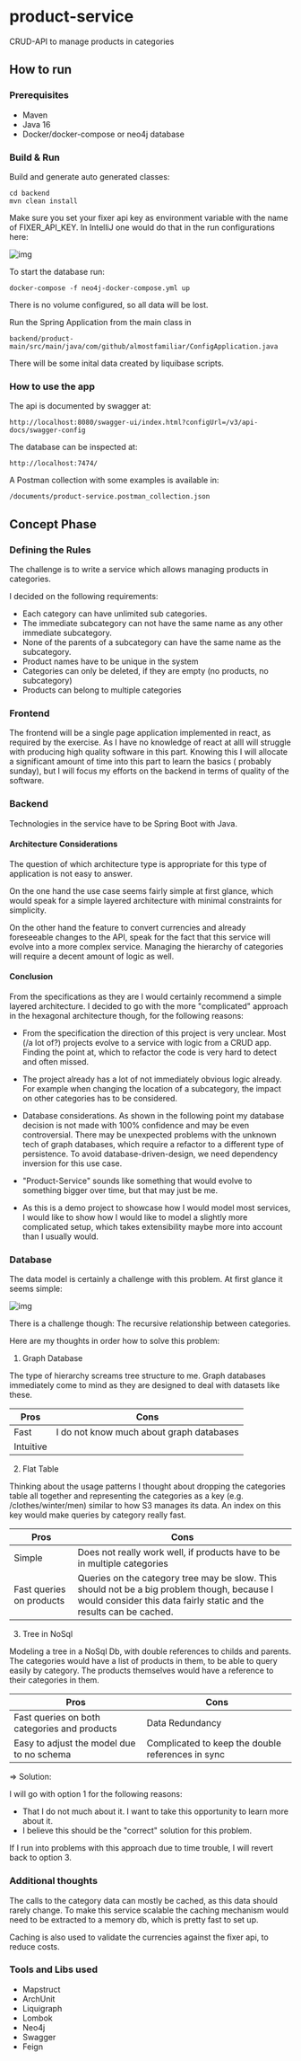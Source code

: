 # product-service

CRUD-API to manage products in categories

## How to run

### Prerequisites

- Maven
- Java 16
- Docker/docker-compose or neo4j database

### Build & Run

Build and generate auto generated classes:

```
cd backend
mvn clean install
```

Make sure you set your fixer api key as environment variable with the name of FIXER_API_KEY. In
IntelliJ one would do that in the run configurations here:

![img](documentation/fixer_config.png)

To start the database run:

```
docker-compose -f neo4j-docker-compose.yml up
```

There is no volume configured, so all data will be lost.

Run the Spring Application from the main class in

```
backend/product-main/src/main/java/com/github/almostfamiliar/ConfigApplication.java
```

There will be some inital data created by liquibase scripts.

### How to use the app

The api is documented by swagger at:

```
http://localhost:8080/swagger-ui/index.html?configUrl=/v3/api-docs/swagger-config
```

The database can be inspected at:

```
http://localhost:7474/
```

A Postman collection with some examples is available in:

```
/documents/product-service.postman_collection.json
```

## Concept Phase

### Defining the Rules

The challenge is to write a service which allows managing products in categories.

I decided on the following requirements:

- Each category can have unlimited sub categories.
- The immediate subcategory can not have the same name as any other immediate subcategory.
- None of the parents of a subcategory can have the same name as the subcategory.
- Product names have to be unique in the system
- Categories can only be deleted, if they are empty (no products, no subcategory)
- Products can belong to multiple categories

### Frontend

The frontend will be a single page application implemented in react, as required by the exercise. As
I have no knowledge of react at allI will struggle with producing high quality software in this
part. Knowing this I will allocate a significant amount of time into this part to learn the basics (
probably sunday), but I will focus my efforts on the backend in terms of quality of the software.

### Backend

Technologies in the service have to be Spring Boot with Java.

#### Architecture Considerations

The question of which architecture type is appropriate for this type of application is not easy to
answer.

On the one hand the use case seems fairly simple at first glance, which would speak for a simple
layered architecture with minimal constraints for simplicity.

On the other hand the feature to convert currencies and already foreseeable changes to the API,
speak for the fact that this service will evolve into a more complex service. Managing the hierarchy
of categories will require a decent amount of logic as well.

#### Conclusion

From the specifications as they are I would certainly recommend a simple layered architecture. I
decided to go with the more "complicated" approach in the hexagonal architecture though, for the
following reasons:

- From the specification the direction of this project is very unclear. Most (/a lot of?) projects
  evolve to a service with logic from a CRUD app. Finding the point at, which to refactor the code
  is very hard to detect and often missed.

- The project already has a lot of not immediately obvious logic already. For example when changing
  the location of a subcategory, the impact on other categories has to be considered.

- Database considerations. As shown in the following point my database decision is not made with
  100% confidence and may be even controversial. There may be unexpected problems with the unknown
  tech of graph databases, which require a refactor to a different type of persistence. To avoid
  database-driven-design, we need dependency inversion for this use case.

- "Product-Service" sounds like something that would evolve to something bigger over time, but that
  may just be me.

- As this is a demo project to showcase how I would model most services, I would like to show how I
  would like to model a slightly more complicated setup, which takes extensibility maybe more into
  account than I usually would.

### Database

The data model is certainly a challenge with this problem. At first glance it seems simple:

![img](documentation/product_data_model.png)

There is a challenge though: The recursive relationship between categories.

Here are my thoughts in order how to solve this problem:

1. Graph Database

The type of hierarchy screams tree structure to me. Graph databases immediately come to mind as they
are designed to deal with datasets like these.

| Pros  | Cons |
| ------------- | ------------- |
| Fast  | I do not know much about graph databases  |
| Intuitive  |   |

2. Flat Table

Thinking about the usage patterns I thought about dropping the categories table all together and
representing the categories as a key (e.g. /clothes/winter/men) similar to how S3 manages its data.
An index on this key would make queries by category really fast.

| Pros  | Cons |
| ------------- | ------------- |
| Simple  | Does not really work well, if products have to be in multiple categories |
| Fast queries on products | Queries on the category tree may be slow. This should not be a big problem though, because I would consider this data fairly static and the results can be cached. |

3. Tree in NoSql

Modeling a tree in a NoSql Db, with double references to childs and parents. The categories would
have a list of products in them, to be able to query easily by category. The products themselves
would have a reference to their categories in them.

| Pros  | Cons |
| ------------- | ------------- |
| Fast queries on both categories and products | Data Redundancy |
| Easy to adjust the model due to no schema | Complicated to keep the double references in sync |

=> Solution:

I will go with option 1 for the following reasons:

- That I do not much about it. I want to take this opportunity to learn more about it.
- I believe this should be the "correct" solution for this problem.

If I run into problems with this approach due to time trouble, I will revert back to option 3.

### Additional thoughts

The calls to the category data can mostly be cached, as this data should rarely change. To make this
service scalable the caching mechanism would need to be extracted to a memory db, which is pretty
fast to set up.

Caching is also used to validate the currencies against the fixer api, to reduce costs.

### Tools and Libs used

- Mapstruct
- ArchUnit
- Liquigraph
- Lombok
- Neo4j
- Swagger
- Feign
